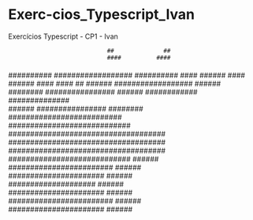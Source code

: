 # Exerc-cios_Typescript_Ivan
Exercícios Typescript - CP1 - Ivan

                                                  
                                                  
                                                  
                                ##              ##
                                ####          ####
  ####                          ##################
##########                      ##################
  ##########                    ####  ######  ####
      ######                    ####    ####    ##
        ######                  ##################
        ######        ########    ################
        ######    ############    ##############  
        ######  ################      ########    
        ##########################                
        ############################              
        ####################################      
        ####################################      
        ####################################      
        ############################  ######      
        ########################      ######      
        ######################        ######      
        ####################          ######      
        ######################        ######      
        ########################      ######      
          ######################      ######      
